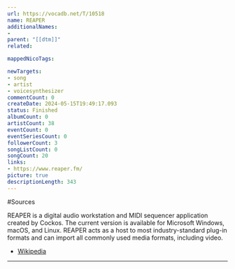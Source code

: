 ```yaml
---
url: https://vocadb.net/T/10518
name: REAPER
additionalNames: 
- 
parent: "[[dtm]]"
related:

mappedNicoTags:

newTargets:
- song
- artist
- voicesynthesizer
commentCount: 0
createDate: 2024-05-15T19:49:17.093
status: Finished
albumCount: 0
artistCount: 38
eventCount: 0
eventSeriesCount: 0
followerCount: 3
songListCount: 0
songCount: 20
links: 
- https://www.reaper.fm/
picture: true
descriptionLength: 343
---
```


#Sources

REAPER is a digital audio workstation and MIDI sequencer application created by Cockos. The current version is available for Microsoft Windows, macOS, and Linux. REAPER acts as a host to most industry-standard plug-in formats and can import all commonly used media formats, including video. 
- [Wikipedia](https://en.wikipedia.org/wiki/REAPER)

---

